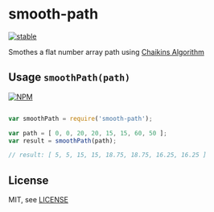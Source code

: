 # smooth-path

[![stable](http://badges.github.io/stability-badges/dist/stable.svg)](http://github.com/badges/stability-badges)

Smothes a flat number array path using [Chaikins Algorithm](http://www.idav.ucdavis.edu/education/CAGDNotes/Chaikins-Algorithm/Chaikins-Algorithm.html)

## Usage `smoothPath(path)`

[![NPM](https://nodei.co/npm/smooth-path.png?downloads=true)](https://nodei.co/npm/smooth-path/)


```js 

var smoothPath = require('smooth-path');

var path = [ 0, 0, 20, 20, 15, 15, 60, 50 ]; 
var result = smoothPath(path);

// result: [ 5, 5, 15, 15, 18.75, 18.75, 16.25, 16.25 ] 

```

## License

MIT, see [LICENSE](http://github.com/stbaer/smooth-path/blob/master/LICENSE)
